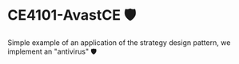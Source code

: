 # CE4101-AvastCE 🛡

Simple example of an application of the strategy design pattern, we implement an "antivirus" 🛡
